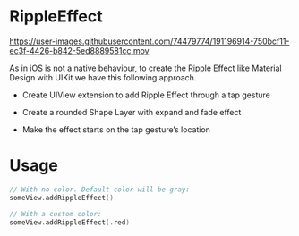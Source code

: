 # RippleEffect

https://user-images.githubusercontent.com/74479774/191196914-750bcf11-ec3f-4426-b842-5ed8889581cc.mov


As in iOS is not a native behaviour, to create the Ripple Effect like Material Design with UIKit we have this following approach.

* Create UIView extension to add Ripple Effect through a tap gesture

* Create a rounded Shape Layer with expand and fade effect

* Make the effect starts on the tap gesture’s location

# Usage

```` swift
// With no color. Default color will be gray:
someView.addRippleEffect()

// With a custom color:
someView.addRippleEffect(.red)
